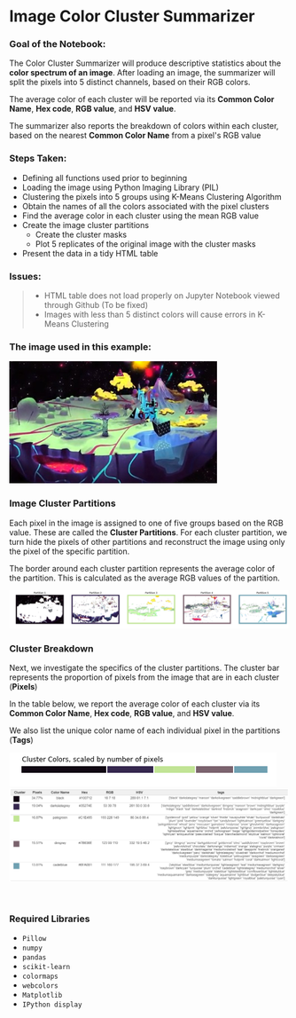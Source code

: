 # Image Color Cluster Summarizer

### Goal of the Notebook:
The Color Cluster Summarizer will produce descriptive statistics about the **color spectrum of an image**. After loading an image, the summarizer will split the pixels into 5 distinct channels, based on their RGB colors.

The average color of each cluster will be reported via its **Common Color Name**, **Hex code**, **RGB value**, and **HSV value**.

The summarizer also reports the breakdown of colors within each cluster, based on the nearest **Common Color Name** from a pixel's RGB value


### Steps Taken:
* Defining all functions used prior to beginning
* Loading the image using Python Imaging Library (PIL)
* Clustering the pixels into 5 groups using K-Means Clustering Algorithm
* Obtain the names of all the colors associated with the pixel clusters
* Find the average color in each cluster using the mean RGB value
* Create the image cluster partitions
    * Create the cluster masks 
    * Plot 5 replicates of the original image with the cluster masks
* Present the data in a tidy HTML table
    


### Issues:
> * HTML table does not load properly on Jupyter Notebook viewed through Github (To be fixed)
> * Images with less than 5 distinct colors will cause errors in K-Means Clustering


### The image used in this example:
![](Birdy%20Nam%20Nam.jpg)

### Image Cluster Partitions
Each pixel in the image is assigned to one of five groups based on the RGB value. These are called the **Cluster Partitions**. For each cluster partition, we turn hide the pixels of other partitions and reconstruct the image using only the pixel of the specific partition.

The border around each cluster partition represents the average color of the partition. This is calculated as the average RGB values of the partition.

![](Figures/Cluster%20Partitions.png)

### Cluster Breakdown
Next, we investigate the specifics of the cluster partitions. The cluster bar represents the proportion of pixels from the image that are in each cluster (**Pixels**)

In the table below, we report the average color of each cluster via its **Common Color Name**, **Hex code**, **RGB value**, and **HSV value**.

We also list the unique color name of each individual pixel in the partitions (**Tags**)

![](Figures/Cluster%20Bar.png)
![](Figures/Cluster%20Table.png)

<br>

### Required Libraries
* `Pillow`
* `numpy`
* `pandas`
* `scikit-learn`
* `colormaps`
* `webcolors`
* `Matplotlib`
* `IPython display`
